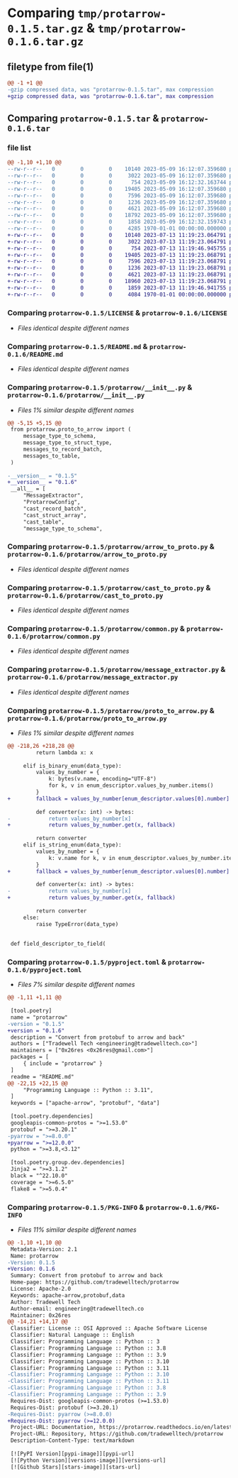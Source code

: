 # Comparing `tmp/protarrow-0.1.5.tar.gz` & `tmp/protarrow-0.1.6.tar.gz`

## filetype from file(1)

```diff
@@ -1 +1 @@
-gzip compressed data, was "protarrow-0.1.5.tar", max compression
+gzip compressed data, was "protarrow-0.1.6.tar", max compression
```

## Comparing `protarrow-0.1.5.tar` & `protarrow-0.1.6.tar`

### file list

```diff
@@ -1,10 +1,10 @@
--rw-r--r--   0        0        0    10140 2023-05-09 16:12:07.359680 protarrow-0.1.5/LICENSE
--rw-r--r--   0        0        0     3022 2023-05-09 16:12:07.359680 protarrow-0.1.5/README.md
--rw-r--r--   0        0        0      754 2023-05-09 16:12:32.163744 protarrow-0.1.5/protarrow/__init__.py
--rw-r--r--   0        0        0    19405 2023-05-09 16:12:07.359680 protarrow-0.1.5/protarrow/arrow_to_proto.py
--rw-r--r--   0        0        0     7596 2023-05-09 16:12:07.359680 protarrow-0.1.5/protarrow/cast_to_proto.py
--rw-r--r--   0        0        0     1236 2023-05-09 16:12:07.359680 protarrow-0.1.5/protarrow/common.py
--rw-r--r--   0        0        0     4621 2023-05-09 16:12:07.359680 protarrow-0.1.5/protarrow/message_extractor.py
--rw-r--r--   0        0        0    18792 2023-05-09 16:12:07.359680 protarrow-0.1.5/protarrow/proto_to_arrow.py
--rw-r--r--   0        0        0     1858 2023-05-09 16:12:32.159743 protarrow-0.1.5/pyproject.toml
--rw-r--r--   0        0        0     4285 1970-01-01 00:00:00.000000 protarrow-0.1.5/PKG-INFO
+-rw-r--r--   0        0        0    10140 2023-07-13 11:19:23.064791 protarrow-0.1.6/LICENSE
+-rw-r--r--   0        0        0     3022 2023-07-13 11:19:23.064791 protarrow-0.1.6/README.md
+-rw-r--r--   0        0        0      754 2023-07-13 11:19:46.945755 protarrow-0.1.6/protarrow/__init__.py
+-rw-r--r--   0        0        0    19405 2023-07-13 11:19:23.068791 protarrow-0.1.6/protarrow/arrow_to_proto.py
+-rw-r--r--   0        0        0     7596 2023-07-13 11:19:23.068791 protarrow-0.1.6/protarrow/cast_to_proto.py
+-rw-r--r--   0        0        0     1236 2023-07-13 11:19:23.068791 protarrow-0.1.6/protarrow/common.py
+-rw-r--r--   0        0        0     4621 2023-07-13 11:19:23.068791 protarrow-0.1.6/protarrow/message_extractor.py
+-rw-r--r--   0        0        0    18960 2023-07-13 11:19:23.068791 protarrow-0.1.6/protarrow/proto_to_arrow.py
+-rw-r--r--   0        0        0     1859 2023-07-13 11:19:46.941755 protarrow-0.1.6/pyproject.toml
+-rw-r--r--   0        0        0     4084 1970-01-01 00:00:00.000000 protarrow-0.1.6/PKG-INFO
```

### Comparing `protarrow-0.1.5/LICENSE` & `protarrow-0.1.6/LICENSE`

 * *Files identical despite different names*

### Comparing `protarrow-0.1.5/README.md` & `protarrow-0.1.6/README.md`

 * *Files identical despite different names*

### Comparing `protarrow-0.1.5/protarrow/__init__.py` & `protarrow-0.1.6/protarrow/__init__.py`

 * *Files 1% similar despite different names*

```diff
@@ -5,15 +5,15 @@
 from protarrow.proto_to_arrow import (
     message_type_to_schema,
     message_type_to_struct_type,
     messages_to_record_batch,
     messages_to_table,
 )
 
-__version__ = "0.1.5"
+__version__ = "0.1.6"
 __all__ = [
     "MessageExtractor",
     "ProtarrowConfig",
     "cast_record_batch",
     "cast_struct_array",
     "cast_table",
     "message_type_to_schema",
```

### Comparing `protarrow-0.1.5/protarrow/arrow_to_proto.py` & `protarrow-0.1.6/protarrow/arrow_to_proto.py`

 * *Files identical despite different names*

### Comparing `protarrow-0.1.5/protarrow/cast_to_proto.py` & `protarrow-0.1.6/protarrow/cast_to_proto.py`

 * *Files identical despite different names*

### Comparing `protarrow-0.1.5/protarrow/common.py` & `protarrow-0.1.6/protarrow/common.py`

 * *Files identical despite different names*

### Comparing `protarrow-0.1.5/protarrow/message_extractor.py` & `protarrow-0.1.6/protarrow/message_extractor.py`

 * *Files identical despite different names*

### Comparing `protarrow-0.1.5/protarrow/proto_to_arrow.py` & `protarrow-0.1.6/protarrow/proto_to_arrow.py`

 * *Files 1% similar despite different names*

```diff
@@ -218,26 +218,28 @@
         return lambda x: x
 
     elif is_binary_enum(data_type):
         values_by_number = {
             k: bytes(v.name, encoding="UTF-8")
             for k, v in enum_descriptor.values_by_number.items()
         }
+        fallback = values_by_number[enum_descriptor.values[0].number]
 
         def converter(x: int) -> bytes:
-            return values_by_number[x]
+            return values_by_number.get(x, fallback)
 
         return converter
     elif is_string_enum(data_type):
         values_by_number = {
             k: v.name for k, v in enum_descriptor.values_by_number.items()
         }
+        fallback = values_by_number[enum_descriptor.values[0].number]
 
         def converter(x: int) -> bytes:
-            return values_by_number[x]
+            return values_by_number.get(x, fallback)
 
         return converter
     else:
         raise TypeError(data_type)
 
 
 def field_descriptor_to_field(
```

### Comparing `protarrow-0.1.5/pyproject.toml` & `protarrow-0.1.6/pyproject.toml`

 * *Files 7% similar despite different names*

```diff
@@ -1,11 +1,11 @@
 
 [tool.poetry]
 name = "protarrow"
-version = "0.1.5"
+version = "0.1.6"
 description = "Convert from protobuf to arrow and back"
 authors = ["Tradewell Tech <engineering@tradewelltech.co>"]
 maintainers = ["0x26res <0x26res@gmail.com>"]
 packages = [
     { include = "protarrow" }
 ]
 readme = "README.md"
@@ -22,15 +22,15 @@
     "Programming Language :: Python :: 3.11",
 ]
 keywords = ["apache-arrow", "protobuf", "data"]
 
 [tool.poetry.dependencies]
 googleapis-common-protos = ">=1.53.0"
 protobuf = ">=3.20.1"
-pyarrow = ">=8.0.0"
+pyarrow = ">=12.0.0"
 python = ">=3.8,<3.12"
 
 [tool.poetry.group.dev.dependencies]
 Jinja2 = ">=3.1.2"
 black = "^22.10.0"
 coverage = ">=6.5.0"
 flake8 = ">=5.0.4"
```

### Comparing `protarrow-0.1.5/PKG-INFO` & `protarrow-0.1.6/PKG-INFO`

 * *Files 11% similar despite different names*

```diff
@@ -1,10 +1,10 @@
 Metadata-Version: 2.1
 Name: protarrow
-Version: 0.1.5
+Version: 0.1.6
 Summary: Convert from protobuf to arrow and back
 Home-page: https://github.com/tradewelltech/protarrow
 License: Apache-2.0
 Keywords: apache-arrow,protobuf,data
 Author: Tradewell Tech
 Author-email: engineering@tradewelltech.co
 Maintainer: 0x26res
@@ -14,21 +14,17 @@
 Classifier: License :: OSI Approved :: Apache Software License
 Classifier: Natural Language :: English
 Classifier: Programming Language :: Python :: 3
 Classifier: Programming Language :: Python :: 3.8
 Classifier: Programming Language :: Python :: 3.9
 Classifier: Programming Language :: Python :: 3.10
 Classifier: Programming Language :: Python :: 3.11
-Classifier: Programming Language :: Python :: 3.10
-Classifier: Programming Language :: Python :: 3.11
-Classifier: Programming Language :: Python :: 3.8
-Classifier: Programming Language :: Python :: 3.9
 Requires-Dist: googleapis-common-protos (>=1.53.0)
 Requires-Dist: protobuf (>=3.20.1)
-Requires-Dist: pyarrow (>=8.0.0)
+Requires-Dist: pyarrow (>=12.0.0)
 Project-URL: Documentation, https://protarrow.readthedocs.io/en/latest/
 Project-URL: Repository, https://github.com/tradewelltech/protarrow
 Description-Content-Type: text/markdown
 
 [![PyPI Version][pypi-image]][pypi-url]
 [![Python Version][versions-image]][versions-url]
 [![Github Stars][stars-image]][stars-url]
```

